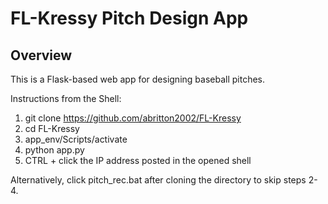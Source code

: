 ﻿# FL-Kressy Pitch Design App

## Overview
This is a Flask-based web app for designing baseball pitches.

Instructions from the Shell:
1. git clone https://github.com/abritton2002/FL-Kressy
2. cd FL-Kressy
3. app_env/Scripts/activate
4. python app.py
5. CTRL + click the IP address posted in the opened shell

Alternatively, click pitch_rec.bat after cloning the directory to skip steps 2-4.
